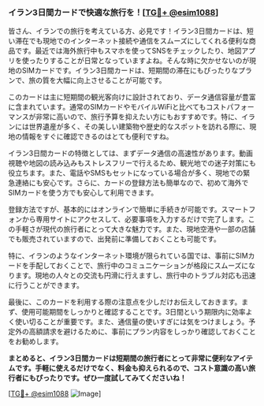 ### イラン3日間カードで快適な旅行を！[[TG💪+ @esim1088](https://t.me/s/esim1088)]

皆さん、イランでの旅行を考えている方、必見です！イラン3日間カードは、短い滞在でも現地でのインターネット接続や通信をスムーズにしてくれる便利な商品です。最近では海外旅行中もスマホを使ってSNSをチェックしたり、地図アプリを使ったりすることが日常となっていますよね。そんな時に欠かせないのが現地のSIMカードです。イラン3日間カードは、短期間の滞在にもぴったりなプランで、旅の質を大幅に向上させることが可能です。

このカードは主に短期間の観光客向けに設計されており、データ通信容量が豊富に含まれています。通常のSIMカードやモバイルWiFiと比べてもコストパフォーマンスが非常に高いので、旅行予算を抑えたい方にもおすすめです。特に、イランには世界遺産が多く、その美しい建築物や歴史的なスポットを訪れる際に、現地の情報をすぐに確認できるのはとても便利ですね。

イラン3日間カードの特徴としては、まずデータ通信の高速性があります。動画視聴や地図の読み込みもストレスフリーで行えるため、観光地での迷子対策にも役立ちます。また、電話やSMSもセットになっている場合が多く、現地での緊急連絡にも安心です。さらに、カードの登録方法も簡単なので、初めて海外でSIMカードを使う方でも安心して利用できます。

登録方法ですが、基本的にはオンラインで簡単に手続きが可能です。スマートフォンから専用サイトにアクセスして、必要事項を入力するだけで完了します。この手軽さが現代の旅行者にとって大きな魅力です。また、現地空港や一部の店舗でも販売されていますので、出発前に準備しておくことも可能です。

特に、イランのようなインターネット環境が限られている国では、事前にSIMカードを手配しておくことで、旅行中のコミュニケーションが格段にスムーズになります。現地の人々との交流も円滑に行えますし、旅行中のトラブル対応も迅速に行うことができます。

最後に、このカードを利用する際の注意点を少しだけお伝えしておきます。まず、使用可能期間をしっかりと確認することです。3日間という期限内に効率よく使い切ることが重要です。また、通信量の使いすぎには気をつけましょう。予定外の高額請求を避けるために、事前にプラン内容をしっかり確認しておくことをお勧めします。

**まとめると、イラン3日間カードは短期間の旅行者にとって非常に便利なアイテムです。手軽に使えるだけでなく、料金も抑えられるので、コスト意識の高い旅行者にもぴったりです。ぜひ一度試してみてくださいね！**

[[TG💪+ @esim1088](https://t.me/s/esim1088) ![Image](https://i.postimg.cc/Y0z9fWf4/image.png)]